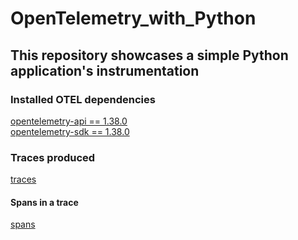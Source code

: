 # OpenTelemetry_with_Python

## This repository showcases a simple Python application's instrumentation

### Installed OTEL dependencies
[opentelemetry-api == 1.38.0](https://pypi.org/project/opentelemetry-api/)\
[opentelemetry-sdk == 1.38.0](https://pypi.org/project/opentelemetry-sdk/)

### Traces produced
[traces](images/traces.png)

#### Spans in a trace
[spans](images/oneSpan.png)